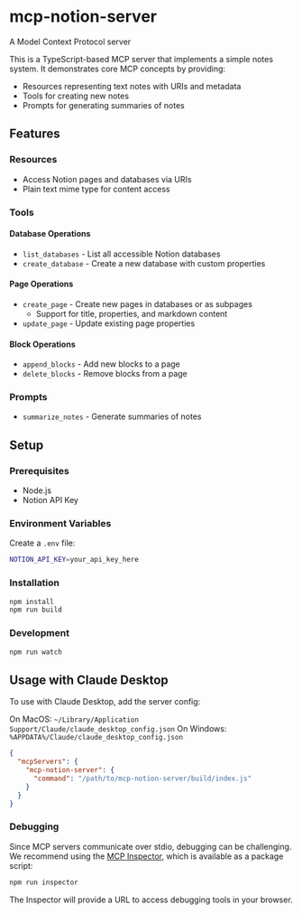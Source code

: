 # mcp-notion-server

A Model Context Protocol server

This is a TypeScript-based MCP server that implements a simple notes system. It demonstrates core MCP concepts by providing:

- Resources representing text notes with URIs and metadata
- Tools for creating new notes
- Prompts for generating summaries of notes

## Features

### Resources
- Access Notion pages and databases via URIs
- Plain text mime type for content access

### Tools

#### Database Operations
- `list_databases` - List all accessible Notion databases
- `create_database` - Create a new database with custom properties

#### Page Operations
- `create_page` - Create new pages in databases or as subpages
  - Support for title, properties, and markdown content
- `update_page` - Update existing page properties

#### Block Operations
- `append_blocks` - Add new blocks to a page
- `delete_blocks` - Remove blocks from a page

### Prompts
- `summarize_notes` - Generate summaries of notes

## Setup

### Prerequisites
- Node.js
- Notion API Key

### Environment Variables
Create a `.env` file:
```bash
NOTION_API_KEY=your_api_key_here
```

### Installation
```bash
npm install
npm run build
```

### Development
```bash
npm run watch
```

## Usage with Claude Desktop

To use with Claude Desktop, add the server config:

On MacOS: `~/Library/Application Support/Claude/claude_desktop_config.json`
On Windows: `%APPDATA%/Claude/claude_desktop_config.json`

```json
{
  "mcpServers": {
    "mcp-notion-server": {
      "command": "/path/to/mcp-notion-server/build/index.js"
    }
  }
}
```



### Debugging

Since MCP servers communicate over stdio, debugging can be challenging. We recommend using the [MCP Inspector](https://github.com/modelcontextprotocol/inspector), which is available as a package script:

```bash
npm run inspector
```

The Inspector will provide a URL to access debugging tools in your browser.
